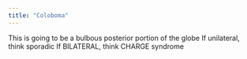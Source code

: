 ```yaml
---
title: "Coloboma"
---
```

This is going to be a bulbous posterior portion of the globe
If unilateral, think sporadic
If BILATERAL, think CHARGE syndrome

